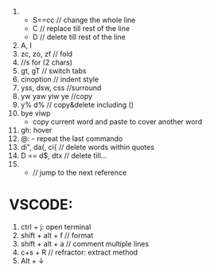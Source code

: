 1. - S==cc // change the whole line
    - C // replace till rest of the line
    - D // delete till rest of the line
2. A, I
3. zc, zo, zf // fold
4.  //s for (2 chars)
5. gt, gT  // switch tabs
6. cinoption // indent style
7. yss, dsw, css //surround
8. yw yaw yiw ye //copy
1. y% d% // copy&delete including ()
9. bye viwp 
    - copy current word and paste to cover another word
1. gh: hover
1. @: - repeat the last commando
1. di", da(, ci{ // delete words within quotes
1. D == d$, dtx // delete till...
1. * // jump to the next reference

# VSCODE: 
1. ctrl + j: open terminal
3. shift + alt + f // format
3. shift + alt + a // comment multiple lines
1. c+s + R // refractor: extract method
1. Alt + ↓